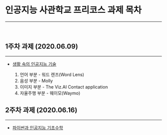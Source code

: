 # 인공지능 사관학교 프리코스 과제 목차
--------------------------------------------------
　  
## 1주차 과제 (2020.06.09)
--------------------------------------------------
- [생활 속의 인공지능 기술](https://colab.research.google.com/github/ilkangna/Whistle/blob/master/%EC%83%9D%ED%99%9C_%EC%86%8D_%EC%9D%B8%EA%B3%B5%EC%A7%80%EB%8A%A5_%EA%B8%B0%EC%88%A0.ipynb)

  1. 언어 부분 - 워드 렌즈(Word Lens)
  2. 음성 부분 - Molly
  3. 이미지 부분 - The Viz.AI Contact application
  4. 자율주행 부분 - 웨이모(Waymo)
  　  
## 2주차 과제 (2020.06.16)
--------------------------------------------------
- [파이썬과 인공지능 기초수학](https://colab.research.google.com/drive/1PFajW5n8g7_3crtbhmztviclBJzFksF8)

